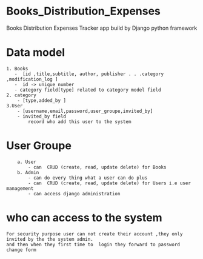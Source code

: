 # Books_Distribution_Expenses

Books Distribution Expenses Tracker app build by Django python framework

# Data model

    1. Books
       -  [id ,title,subtitle, author, publisher . . .category ,modification_log ]
       -  id -> unique number
       - category field[type] related to category model field
    2. category
        - [type,added_by ]
    3.User
        - [username,email,password,user_groupe,invited_by]
        - invited_by field
            record who add this user to the system

# User Groupe

        a. User
            - can  CRUD (create, read, update delete) for Books
        b. Admin
            - can do every thing what a user can do plus
            - can  CRUD (create, read, update delete) for Users i.e user management
            - can access django administration

# who can access to the system

    For security purpose user can not create their account ,they only invited by the the system admin.
    and then when they first time to  login they forward to password change form
